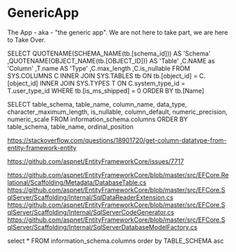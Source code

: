 # GenericApp
The App - aka - "the generic app".   We are not here to take part, we are here to Take Over.


SELECT QUOTENAME(SCHEMA_NAME(tb.[schema_id])) AS 'Schema'
   ,QUOTENAME(OBJECT_NAME(tb.[OBJECT_ID])) AS 'Table'
   ,C.NAME as 'Column'
   ,T.name AS 'Type'
   ,C.max_length
   ,C.is_nullable
FROM SYS.COLUMNS C INNER JOIN SYS.TABLES tb ON tb.[object_id] = C.[object_id]
   INNER JOIN SYS.TYPES T ON C.system_type_id = T.user_type_id
WHERE tb.[is_ms_shipped] = 0
ORDER BY tb.[Name]


SELECT table_schema, table_name, column_name, data_type, character_maximum_length,
    is_nullable, column_default, numeric_precision, numeric_scale
  FROM information_schema.columns
  ORDER BY table_schema, table_name, ordinal_position
  
  
  
https://stackoverflow.com/questions/18901720/get-column-datatype-from-entity-framework-entity

https://github.com/aspnet/EntityFrameworkCore/issues/7717


https://github.com/aspnet/EntityFrameworkCore/blob/master/src/EFCore.Relational/Scaffolding/Metadata/DatabaseTable.cs
https://github.com/aspnet/EntityFrameworkCore/blob/master/src/EFCore.SqlServer/Scaffolding/Internal/SqlDataReaderExtension.cs
https://github.com/aspnet/EntityFrameworkCore/blob/master/src/EFCore.SqlServer/Scaffolding/Internal/SqlServerCodeGenerator.cs
https://github.com/aspnet/EntityFrameworkCore/blob/master/src/EFCore.SqlServer/Scaffolding/Internal/SqlServerDatabaseModelFactory.cs

select * FROM information_schema.columns
order by TABLE_SCHEMA asc

